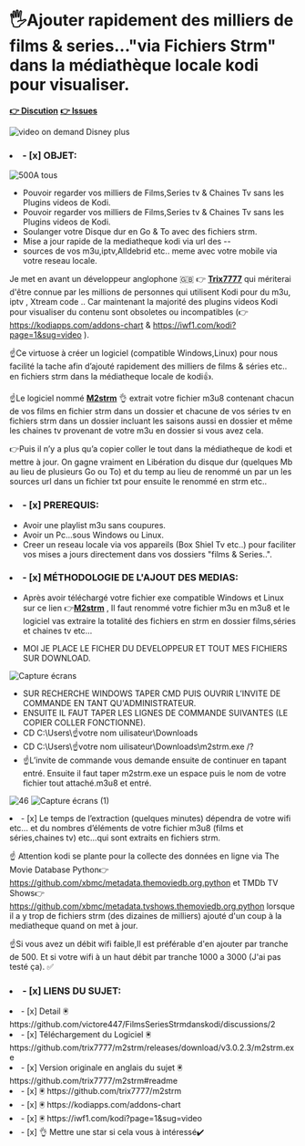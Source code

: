 # 🖐️Ajouter rapidement des milliers de films & series..."via Fichiers Strm" dans la médiathèque locale kodi pour visualiser.

**[👉 Discution](https://github.com/victore447/FilmsSeriesStrmdanskodi/discussions/2)**
**[👉 Issues](https://github.com/victore447/FilmsSeriesStrmdanskodi/issues)**


![video on demand Disney plus](https://github.com/victore447/FilmsSeriesStrmdanskodi/assets/48101775/31307ff2-9f60-442d-ac6d-8cc29f239bb1)

### <li>- [x] OBJET: </li>
![500](https://github.com/victore447/FilmsSeriesStrmdanskodi/assets/48101775/716d619c-c2da-4239-9d88-b5af7b9a7b4a)A tous

-  Pouvoir regarder vos milliers de Films,Series tv & Chaines Tv sans les Plugins videos de Kodi.
-  Pouvoir regarder vos milliers de Films,Series tv & Chaines Tv sans les Plugins videos de Kodi. 
-  Soulanger votre Disque dur en Go & To avec des fichiers strm.
-  Mise a jour rapide de la mediatheque kodi via url des -- 
-  sources de vos m3u,iptv,Alldebrid etc.. meme avec votre mobile via votre reseau locale.  

 Je met en avant un développeur anglophone 🇬🇧 👉 **[Trix7777](https://github.com/trix7777/m2strm)**
  qui mériterai d'être connue par les millions de personnes qui utilisent Kodi pour du m3u, iptv , Xtream code ..
Car maintenant la majorité des plugins videos Kodi pour visualiser du contenu sont obsoletes ou incompatibles (👉 https://kodiapps.com/addons-chart & https://iwf1.com/kodi?page=1&sug=video ).

☝️Ce virtuose à créer un logiciel (compatible Windows,Linux) pour nous facilité la tache afin d’ajouté
rapidement des milliers de films & séries etc.. en fichiers strm dans la médiatheque locale de kodi👍.

☝️Le logiciel nommé **[M2strm](https://github.com/trix7777/m2strm#readme)** 👌 extrait votre fichier m3u8 contenant chacun de
vos films en fichier strm dans un dossier et chacune de vos séries tv en fichiers strm dans un dossier incluant
les saisons aussi en dossier et même les chaines tv provenant de votre m3u en dossier si vous avez cela.

👉Puis il n’y a plus qu’a copier coller le tout dans la médiatheque de kodi et mettre à jour.
On gagne vraiment en Libération du disque dur (quelques Mb au lieu de plusieurs Go ou To) et du temp au lieu
de renommé un par un les sources url dans un fichier txt pour ensuite le renommé en strm etc.. </li>

### <li>- [x] PREREQUIS: </li>
- Avoir une playlist m3u sans coupures. 
- Avoir un Pc...sous Windows ou Linux. 
- Creer un reseau locale via vos appareils (Box Shiel Tv etc..) 
  pour faciliter vos mises a jours directement dans vos dossiers "films & Series..".

### <li>- [x] MÉTHODOLOGIE DE L'AJOUT DES MEDIAS: </li>
- Après avoir téléchargé votre fichier exe compatible Windows et Linux sur
ce lien 👉**[M2strm](https://github.com/trix7777/m2strm/releases/download/v3.0.2.3/m2strm.exe)** ,
Il faut renommé votre fichier m3u en m3u8 et le logiciel vas extraire la totalité des fichiers
en strm en dossier films,séries et chaines tv etc…

- MOI JE PLACE LE FICHER DU DEVELOPPEUR ET TOUT MES FICHIERS SUR DOWNLOAD.

![Capture écrans](https://github.com/victore447/FilmsSeriesStrmdanskodi/assets/48101775/08e9aada-c1bd-4cb1-a854-dad10aec68dc)
- SUR RECHERCHE WINDOWS TAPER CMD PUIS OUVRIR L’INVITE DE COMMANDE EN TANT QU'ADMINISTRATEUR.
- ENSUITE IL FAUT TAPER LES LIGNES DE COMMANDE SUIVANTES (LE COPIER COLLER FONCTIONNE).
- CD C:\Users\☝️votre nom uilisateur\Downloads 
- CD C:\Users\☝️votre nom uilisateur\Downloads\m2strm.exe /?
- ☝L’invite de commande vous demande ensuite de continuer en tapant entré.
Ensuite il faut taper m2strm.exe un espace puis le nom de votre fichier tout attaché.m3u8 et entré.

![46](https://github.com/victore447/FilmsSeriesStrmdanskodi/assets/48101775/caa9e727-800b-4827-a780-9684462ccf19)
![Capture écrans (1)](https://github.com/victore447/FilmsSeriesStrmdanskodi/assets/48101775/4e5a9a50-5857-41f5-8ccc-3b8994ef0eeb)

<li>- [x] Le temps de l’extraction (quelques minutes) dépendra de votre wifi etc…
et du nombres d’éléments de votre fichier m3u8 (films et séries,chaines tv)
etc…qui sont extraits en fichiers strm.

☝️ Attention kodi se plante pour la collecte des données en ligne via The Movie Database Python👉 https://github.com/xbmc/metadata.themoviedb.org.python  et TMDb TV Shows👉 https://github.com/xbmc/metadata.tvshows.themoviedb.org.python 
lorsque il a y trop de fichiers strm (des dizaines de milliers)
ajouté d'un coup à la mediatheque quand on met à jour.

☝️Si vous avez un débit wifi faible,Il est préférable d'en ajouter par tranche de 500.
Et si votre wifi à un haut débit par tranche 1000 a 3000 (J'ai pas testé ça). ✅ </li>

### <li>- [x] LIENS DU SUJET: </li>
<li>- [x] Detail 🖲️ https://github.com/victore447/FilmsSeriesStrmdanskodi/discussions/2 </li>

<li>- [x] Téléchargement du Logiciel 🖲️ https://github.com/trix7777/m2strm/releases/download/v3.0.2.3/m2strm.exe </li>

<li>- [x] Version originale en anglais du sujet 🖲️ https://github.com/trix7777/m2strm#readme </li>

<li>- [x] 🖲️ https://github.com/trix7777/m2strm </li>

<li>- [x] 🖲️ https://kodiapps.com/addons-chart </li>

<li>- [x] 🖲️ https://iwf1.com/kodi?page=1&sug=video </li>

<li>- [x] 👌 Mettre une star si cela vous à intéressé✔️ </li> 

